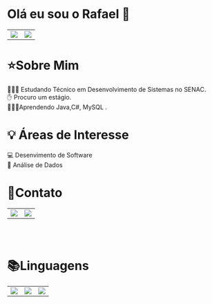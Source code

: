 # Olá eu sou o Rafael 👋
<table>
  <td>
    <img src ="https://github-readme-stats.vercel.app/api?username=Rafael3323&theme=dark&show_icons=true">
   
  </td>
  <td>
    <img src ="https://github-readme-stats.vercel.app/api/top-langs/?username=Rafael3323&layout=donut-vertical&theme=dark">
  </td>
  
 </table>
<div>
  
  # ⭐️Sobre Mim<br>
  👨🏻‍💻 Estudando Técnico em Desenvolvimento de Sistemas no SENAC.<br>
  ✋ Procuro um estágio.<br>
  🧑🏻‍💻Aprendendo Java,C#, MySQL .<br>
</div>
<div>
  
 # 💡 Áreas de Interesse <br>
  💻 Desenvimento de Software<br>
  🎲 Análise de Dados<br>
  
</div>
<div>
  
 # 📱Contato<br>
  <table>
    <td>
      <a href ="https://www.linkedin.com/in/rafael-santos-757773345/" ><img src ="https://img.shields.io/badge/LinkedIn-0077B5?style=for-the-badge&logo=linkedin&logoColor=white"></a>
    </td>
    <td>
       <a href ="https://github.com/Rafael3323/perfil" ><img src ="https://img.shields.io/badge/GitHub-100000?style=for-the-badge&logo=github&logoColor=white"></a>
    </td>
  </table>
</div>
<br><br>

# 📚Linguagens
<table>
  <td>
     <img src ="https://img.shields.io/badge/C%23-239120?style=for-the-badge&logo=c-sharp&logoColor=white">
  </td>
  <td>
    <img src ="https://img.shields.io/badge/Java-ED8B00?style=for-the-badge&logo=java&logoColor=white">
    
  </td>
  <td>
   <img src="https://img.shields.io/badge/MySQL-00000F?style=for-the-badge&logo=mysql&logoColor=white">
  </td>
</table>
